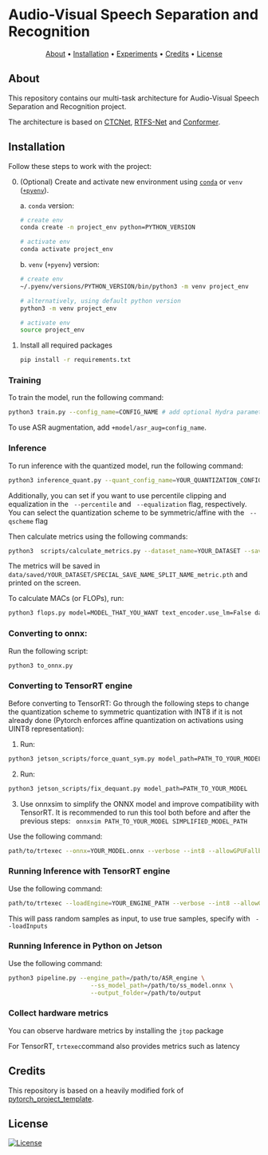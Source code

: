 # Audio-Visual Speech Separation and Recognition

<p align="center">
  <a href="#about">About</a> •
  <a href="#installation">Installation</a> •
  <a href="#experiments">Experiments</a> •
  <a href="#credits">Credits</a> •
  <a href="#license">License</a>
</p>

## About

This repository contains our multi-task architecture for Audio-Visual Speech Separation and Recognition project.

The architecture is based on [CTCNet](https://arxiv.org/abs/2212.10744), [RTFS-Net](https://openreview.net/forum?id=PEuDO2EiDr) and [Conformer](https://arxiv.org/abs/2005.08100).

## Installation

Follow these steps to work with the project:

0. (Optional) Create and activate new environment using [`conda`](https://conda.io/projects/conda/en/latest/user-guide/getting-started.html) or `venv` ([`+pyenv`](https://github.com/pyenv/pyenv)).

   a. `conda` version:

   ```bash
   # create env
   conda create -n project_env python=PYTHON_VERSION

   # activate env
   conda activate project_env
   ```

   b. `venv` (`+pyenv`) version:

   ```bash
   # create env
   ~/.pyenv/versions/PYTHON_VERSION/bin/python3 -m venv project_env

   # alternatively, using default python version
   python3 -m venv project_env

   # activate env
   source project_env
   ```

1. Install all required packages

   ```bash
   pip install -r requirements.txt
   ```
### Training

To train the model, run the following command:

```bash
python3 train.py --config_name=CONFIG_NAME # add optional Hydra parameters
```

To use ASR augmentation, add `+model/asr_aug=config_name`.

### Inference

To run inference with the quantized model, run the following command:

```bash
python3 inference_quant.py --quant_config_name=YOUR_QUANTIZATION_CONFIG\
```
Additionally, you can set if you want to use percentile clipping and equalization in the ``` --percentile``` and ``` --equalization``` flag, respectively. You can select the quantization scheme to be symmetric/affine with the ``` --qscheme``` flag

Then calculate metrics using the following commands:

```bash
python3  scripts/calculate_metrics.py --dataset_name=YOUR_DATASET --save_name=SPECIAL_SAVE_NAME
```

The metrics will be saved in `data/saved/YOUR_DATASET/SPECIAL_SAVE_NAME_SPLIT_NAME_metric.pth` and printed on the screen.


To calculate MACs (or FLOPs), run:

```bash
python3 flops.py model=MODEL_THAT_YOU_WANT text_encoder.use_lm=False dataloader.batch_size=1
```

### Converting to onnx:

Run the following script:

```bash
python3 to_onnx.py 
```

### Converting to TensorRT engine

Before converting to TensorRT: Go through the following steps to change the quantization scheme to symmetric quantization with INT8 if it is not already done (Pytorch enforces affine quantization on activations using UINT8 representation):
1. Run: 
```bash
python3 jetson_scripts/force_quant_sym.py model_path=PATH_TO_YOUR_MODEL
```
2. Run: 
```bash
python3 jetson_scripts/fix_dequant.py model_path=PATH_TO_YOUR_MODEL
```
3. Use onnxsim to simplify the ONNX model and improve compatibility with TensorRT. It is recommended to run this tool both before and after the previous steps:
``` onnxsim PATH_TO_YOUR_MODEL SIMPLIFIED_MODEL_PATH```


Use the following command:

```bash
path/to/trtexec --onnx=YOUR_MODEL.onnx --verbose --int8 --allowGPUFallback --saveEngine=YOUR_ENGINE_PATH
```
### Running Inference with TensorRT engine

Use the following command:

```bash
path/to/trtexec --loadEngine=YOUR_ENGINE_PATH --verbose --int8 --allowGPUFallback --iterations=N
```

This will pass random samples as input, to use true samples, specify with `` --loadInputs``

### Running Inference in Python on Jetson

Use the following command:

```bash
python3 pipeline.py --engine_path=/path/to/ASR_engine \
                       --ss_model_path=/path/to/ss_model.onnx \
                       --output_folder=/path/to/output
```

### Collect hardware metrics

You can observe hardware metrics by installing the ``jtop`` package 

For TensorRT, ``trtexec``command also provides metrics such as latency
## Credits

This repository is based on a heavily modified fork of [pytorch_project_template](https://github.com/Blinorot/pytorch_project_template).

## License

[![License](https://img.shields.io/badge/license-MIT-blue.svg)](/LICENSE)
